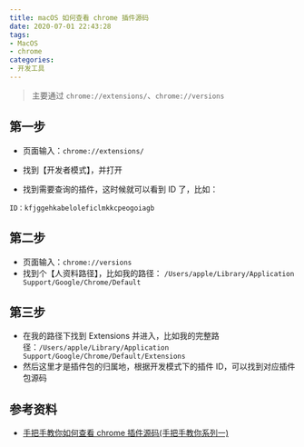 ```yaml
---
title: macOS 如何查看 chrome 插件源码
date: 2020-07-01 22:43:28
tags:
- MacOS
- chrome
categories:
- 开发工具
---
```


> 主要通过 `chrome://extensions/`、`chrome://versions`

<!--more-->

## 第一步

- 页面输入：`chrome://extensions/`

- 找到【开发者模式】，并打开

- 找到需要查询的插件，这时候就可以看到 ID 了，比如：

```
ID：kfjggehkabeloleficlmkkcpeogoiagb
```

## 第二步

- 页面输入：`chrome://versions`
- 找到个【人资料路径】，比如我的路径： `/Users/apple/Library/Application Support/Google/Chrome/Default`

## 第三步

- 在我的路径下找到 Extensions 并进入，比如我的完整路径：`/Users/apple/Library/Application Support/Google/Chrome/Default/Extensions`
- 然后这里才是插件包的归属地，根据开发模式下的插件 ID，可以找到对应插件包源码

## 参考资料

- [手把手教你如何查看 chrome 插件源码(手把手教你系列一)](https://blog.csdn.net/CatTail2012/article/details/8168025?utm_medium=distribute.pc_relevant_t0.none-task-blog-BlogCommendFromMachineLearnPai2-1.nonecase&depth_1-utm_source=distribute.pc_relevant_t0.none-task-blog-BlogCommendFromMachineLearnPai2-1.nonecase)
